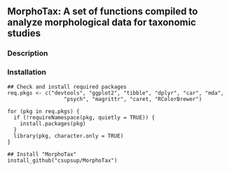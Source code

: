 ## MorphoTax: A set of functions compiled to analyze morphological data for taxonomic studies
### Description

### Installation
```
## Check and install required packages
req.pkgs <- c("devtools", "ggplot2", "tibble", "dplyr", "car", "mda",
                  "psych", "magrittr", "caret, "RColorBrewer")

for (pkg in req.pkgs) {
  if (!requireNamespace(pkg, quietly = TRUE)) {
    install.packages(pkg)
  }
  library(pkg, character.only = TRUE)
}

## Install "MorphoTax"
install_github("csupsup/MorphoTax")
```
